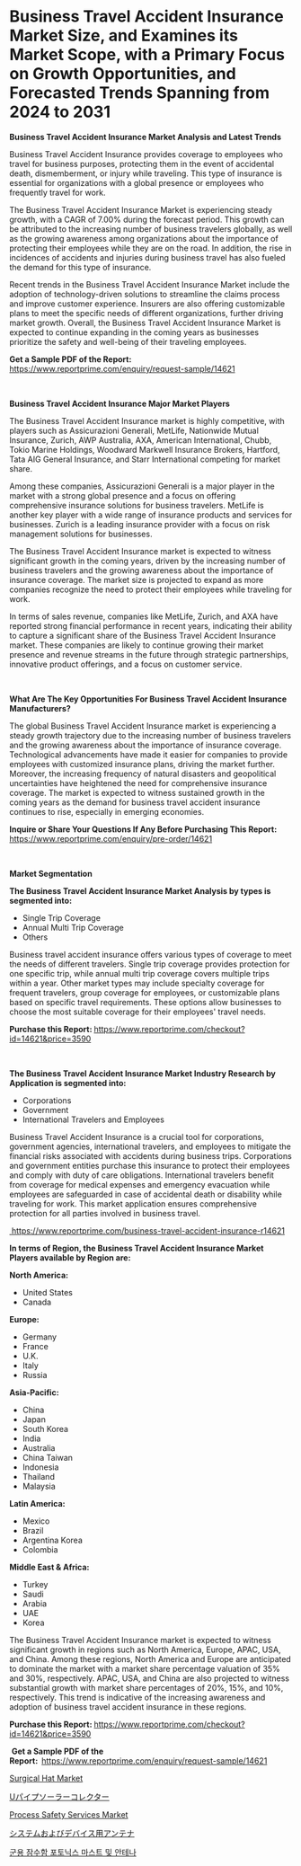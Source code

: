 <p><h1>Business Travel Accident Insurance Market Size, and Examines its Market Scope, with a Primary Focus on Growth Opportunities, and Forecasted Trends Spanning from 2024 to 2031</h1></p><p><strong>Business Travel Accident Insurance Market Analysis and Latest Trends</strong></p>
<p><p>Business Travel Accident Insurance provides coverage to employees who travel for business purposes, protecting them in the event of accidental death, dismemberment, or injury while traveling. This type of insurance is essential for organizations with a global presence or employees who frequently travel for work.</p><p>The Business Travel Accident Insurance Market is experiencing steady growth, with a CAGR of 7.00% during the forecast period. This growth can be attributed to the increasing number of business travelers globally, as well as the growing awareness among organizations about the importance of protecting their employees while they are on the road. In addition, the rise in incidences of accidents and injuries during business travel has also fueled the demand for this type of insurance.</p><p>Recent trends in the Business Travel Accident Insurance Market include the adoption of technology-driven solutions to streamline the claims process and improve customer experience. Insurers are also offering customizable plans to meet the specific needs of different organizations, further driving market growth. Overall, the Business Travel Accident Insurance Market is expected to continue expanding in the coming years as businesses prioritize the safety and well-being of their traveling employees.</p></p>
<p><strong>Get a Sample PDF of the Report:&nbsp;</strong> <a href="https://www.reportprime.com/enquiry/request-sample/14621">https://www.reportprime.com/enquiry/request-sample/14621</a></p>
<p>&nbsp;</p>
<p><strong>Business Travel Accident Insurance Major Market Players</strong></p>
<p><p>The Business Travel Accident Insurance market is highly competitive, with players such as Assicurazioni Generali, MetLife, Nationwide Mutual Insurance, Zurich, AWP Australia, AXA, American International, Chubb, Tokio Marine Holdings, Woodward Markwell Insurance Brokers, Hartford, Tata AIG General Insurance, and Starr International competing for market share. </p><p>Among these companies, Assicurazioni Generali is a major player in the market with a strong global presence and a focus on offering comprehensive insurance solutions for business travelers. MetLife is another key player with a wide range of insurance products and services for businesses. Zurich is a leading insurance provider with a focus on risk management solutions for businesses.</p><p>The Business Travel Accident Insurance market is expected to witness significant growth in the coming years, driven by the increasing number of business travelers and the growing awareness about the importance of insurance coverage. The market size is projected to expand as more companies recognize the need to protect their employees while traveling for work.</p><p>In terms of sales revenue, companies like MetLife, Zurich, and AXA have reported strong financial performance in recent years, indicating their ability to capture a significant share of the Business Travel Accident Insurance market. These companies are likely to continue growing their market presence and revenue streams in the future through strategic partnerships, innovative product offerings, and a focus on customer service.</p></p>
<p>&nbsp;</p>
<p><strong>What Are The Key Opportunities For Business Travel Accident Insurance Manufacturers?</strong></p>
<p><p>The global Business Travel Accident Insurance market is experiencing a steady growth trajectory due to the increasing number of business travelers and the growing awareness about the importance of insurance coverage. Technological advancements have made it easier for companies to provide employees with customized insurance plans, driving the market further. Moreover, the increasing frequency of natural disasters and geopolitical uncertainties have heightened the need for comprehensive insurance coverage. The market is expected to witness sustained growth in the coming years as the demand for business travel accident insurance continues to rise, especially in emerging economies.</p></p>
<p><strong>Inquire or Share Your Questions If Any Before Purchasing This Report:</strong> <a href="https://www.reportprime.com/enquiry/pre-order/14621">https://www.reportprime.com/enquiry/pre-order/14621</a></p>
<p>&nbsp;</p>
<p><strong>Market Segmentation</strong></p>
<p><strong>The Business Travel Accident Insurance Market Analysis by types is segmented into:</strong></p>
<p><ul><li>Single Trip Coverage</li><li>Annual Multi Trip Coverage</li><li>Others</li></ul></p>
<p><p>Business travel accident insurance offers various types of coverage to meet the needs of different travelers. Single trip coverage provides protection for one specific trip, while annual multi trip coverage covers multiple trips within a year. Other market types may include specialty coverage for frequent travelers, group coverage for employees, or customizable plans based on specific travel requirements. These options allow businesses to choose the most suitable coverage for their employees' travel needs.</p></p>
<p><strong>Purchase this Report:&nbsp;</strong><a href="https://www.reportprime.com/checkout?id=14621&price=3590">https://www.reportprime.com/checkout?id=14621&price=3590</a></p>
<p>&nbsp;</p>
<p><strong>The Business Travel Accident Insurance Market Industry Research by Application is segmented into:</strong></p>
<p><ul><li>Corporations</li><li>Government</li><li>International Travelers and Employees</li></ul></p>
<p><p>Business Travel Accident Insurance is a crucial tool for corporations, government agencies, international travelers, and employees to mitigate the financial risks associated with accidents during business trips. Corporations and government entities purchase this insurance to protect their employees and comply with duty of care obligations. International travelers benefit from coverage for medical expenses and emergency evacuation while employees are safeguarded in case of accidental death or disability while traveling for work. This market application ensures comprehensive protection for all parties involved in business travel.</p></p>
<p><a href="https://www.reportprime.com/business-travel-accident-insurance-r14621">&nbsp;https://www.reportprime.com/business-travel-accident-insurance-r14621</a></p>
<p><strong>In terms of Region, the Business Travel Accident Insurance Market Players available by Region are:</strong></p>
<p>
    <p> <strong> North America: </strong>
        <ul>
            <li>United States</li>
            <li>Canada</li>
        </ul>
        </p> 
    <p> <strong> Europe: </strong>
        <ul>
            <li>Germany</li>
            <li>France</li>
            <li>U.K.</li>
            <li>Italy</li>
            <li>Russia</li>
        </ul>
        </p> 
    <p> <strong> Asia-Pacific: </strong>
        <ul>
            <li>China</li>
            <li>Japan</li>
            <li>South Korea</li>
            <li>India</li>
            <li>Australia</li>
            <li>China Taiwan</li>
            <li>Indonesia</li>
            <li>Thailand</li>
            <li>Malaysia</li>
        </ul>
        </p> 
    <p> <strong> Latin America: </strong>
        <ul>
            <li>Mexico</li>
            <li>Brazil</li>
            <li>Argentina Korea</li>
            <li>Colombia</li>
        </ul>
        </p> 
    <p> <strong> Middle East & Africa: </strong>
        <ul>
            <li>Turkey</li>
            <li>Saudi</li>
            <li>Arabia</li>
            <li>UAE</li>
            <li>Korea</li>
        </ul>
    </p>
    </p>
<p><p>The Business Travel Accident Insurance market is expected to witness significant growth in regions such as North America, Europe, APAC, USA, and China. Among these regions, North America and Europe are anticipated to dominate the market with a market share percentage valuation of 35% and 30%, respectively. APAC, USA, and China are also projected to witness substantial growth with market share percentages of 20%, 15%, and 10%, respectively. This trend is indicative of the increasing awareness and adoption of business travel accident insurance in these regions.</p></p>
<p><strong>Purchase this Report: </strong><a href="https://www.reportprime.com/checkout?id=14621&price=3590">https://www.reportprime.com/checkout?id=14621&price=3590</a></p>
<p>&nbsp;<strong>Get a Sample PDF of the Report:&nbsp;&nbsp;</strong><a href="https://www.reportprime.com/enquiry/request-sample/14621">https://www.reportprime.com/enquiry/request-sample/14621</a></p>
<p><strong></strong></p>
<p><p><a href="https://issuu.com/reportprime-2/docs/surgical-hat-market-size-2030.pptx">Surgical Hat Market</a></p><p><a href="https://medium.com/@oliveyew35/u%E3%83%91%E3%82%A4%E3%83%97%E3%82%BD%E3%83%BC%E3%83%A9%E3%83%BC%E3%82%B3%E3%83%AC%E3%82%AF%E3%82%BF%E3%83%BC%E3%81%AE%E5%B8%82%E5%A0%B4%E8%AA%BF%E6%9F%BB%E3%83%AC%E3%83%9D%E3%83%BC%E3%83%88-%E3%81%9D%E3%81%AE%E6%AD%B4%E5%8F%B2%E3%81%A82031%E5%B9%B4%E3%81%BE%E3%81%A7%E3%81%AE%E4%BA%88%E6%B8%AC-8d8635c9c5cb">Uパイプソーラーコレクター</a></p><p><a href="https://github.com/Alonsoolds3wq1d81czn8rbol/Market-Research-Report-List-2/blob/main/process-safety-services-market.md">Process Safety Services Market</a></p><p><a href="https://github.com/MacyOrn/Market-Research-Report-List-1/blob/main/874856587468.md">システムおよびデバイス用アンテナ</a></p><p><a href="https://github.com/iansanftyord09878/Market-Research-Report-List-1/blob/main/694948187462.md">군용 잠수함 포토닉스 마스트 및 안테나</a></p></p>